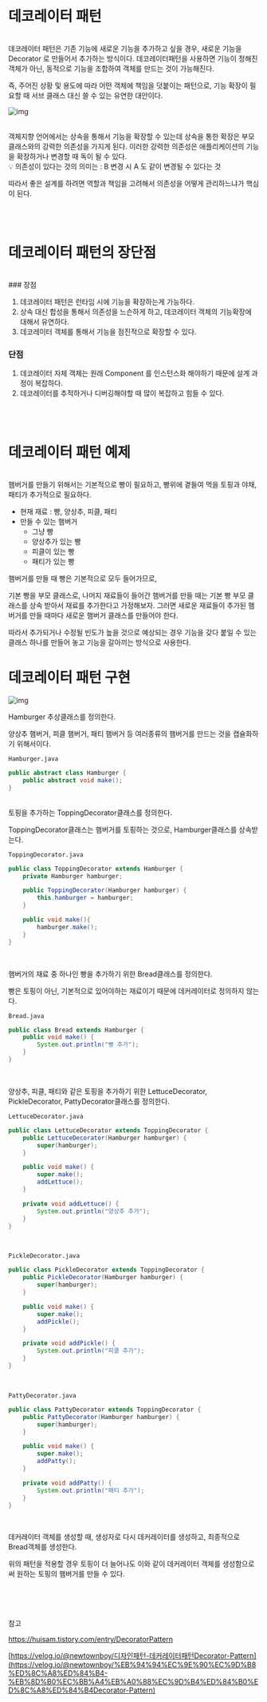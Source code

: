 # 데코레이터 패턴

<br>
데코레이터 패턴은 기존 기능에 새로운 기능을 추가하고 싶을 경우, 새로운 기능을 Decorator 로 만들어서 추가하는 방식이다.
데코레이터패턴을 사용하면 기능이 정해진 객체가 아닌, 동적으로 기능을 조합하여 객체를 만드는 것이 가능해진다.

즉, 주어진 상황 및 용도에 따라 어떤 객체에 책임을 덧붙이는 패턴으로, 기능 확장이 필요할 때 서브 클래스 대신 쓸 수 있는 유연한 대안이다.

![img](https://img1.daumcdn.net/thumb/R1280x0/?scode=mtistory2&fname=https%3A%2F%2Fblog.kakaocdn.net%2Fdn%2Fp9EO8%2FbtqCcVHXQ8F%2Fxjbvd3dhLc6RN9ONulsjm1%2Fimg.png)

<br>
객체지향 언어에서는 상속을 통해서 기능을 확장할 수 있는데 상속을 통한 확장은 부모클래스와의 강력한 의존성을 가지게 된다. 이러한 강력한 의존성은 애플리케이션의 기능을 확장하거나 변경할 때 독이 될 수 있다.

<br>

<aside>
💡 의존성이 있다는 것의 의미는 : B 변경 시 A 도 같이 변경될 수 있다는 것

</aside>

따라서 좋은 설계를 하려면 역할과 책임을 고려해서 의존성을 어떻게 관리하느냐가 핵심이 된다.

<br>
<br>

# 데코레이터 패턴의 장단점

<br>
### 장점

1. 데코레이터 패턴은 런타임 시에 기능을 확장하는게 가능하다.
2. 상속 대신 합성을 통해서 의존성을 느슨하게 하고, 데코레이터 객체의 기능확장에 대해서 유연하다.
3. 데코레이터 객체를 통해서 기능을 점진적으로 확장할 수 있다.

### 단점

1. 데코레이터 자체 객체는 원래 Component 를 인스턴스화 해야하기 때문에 설계 과정이 복잡하다.
2. 데코레이터를 추적하거나 디버깅해야할 때 많이 복잡하고 힘들 수 있다.

<br>
<br>

# 데코레이터 패턴 예제

<br>
햄버거를 만들기 위해서는 기본적으로 빵이 필요하고, 빵위에 곁들여 먹을 토핑과 야채, 패티가 추가적으로 필요하다.

-   현재 재료 : 빵, 양상추, 피클, 패티
-   만들 수 있는 햄버거
    -   그냥 빵
    -   양상추가 있는 빵
    -   피클이 있는 빵
    -   패티가 있는 빵

햄버거를 만들 때 빵은 기본적으로 모두 들어가므로,

기본 빵을 부모 클래스로, 나머지 재료들이 들어간 햄버거를 만들 때는 기본 빵 부모 클래스를 상속 받아서 재료를 추가한다고 가정해보자. 그러면 새로운 재료들이 추가된 햄버거를 만들 때마다 새로운 햄버거 클래스를 만들어야 한다.

따라서 추가되거나 수정될 빈도가 높을 것으로 예상되는 경우 기능을 갖다 붙일 수 있는 클래스 하나를 만들어 놓고 기능을 갈아끼는 방식으로 사용한다.

# 데코레이터 패턴 구현

![img](https://velog.velcdn.com/images%2Fnewtownboy%2Fpost%2Fb8df6484-d1f2-4616-9028-f76c74828366%2Fimage.png)

Hamburger 추상클래스를 정의한다.

양상추 햄버거, 피클 햄버거, 패티 햄버거 등 여러종류의 햄버거를 만드는 것을 캡슐화하기 위해서이다.

`Hamburger.java`

```java
public abstract class Hamburger {
    public abstract void make();
}
```

<br>
토핑을 추가하는 ToppingDecorator클래스를 정의한다.

ToppingDecorator클래스는 햄버거를 토핑하는 것으로, Hamburger클래스를 상속받는다.

`ToppingDecorator.java`

```java
public class ToppingDecorator extends Hamburger {
	private Hamburger hamburger;

    public ToppingDecorator(Hamburger hamburger) {
    	this.hamburger = hamburger;
    }

    public void make(){
    	hamburger.make();
    }
}
```

<br>

햄버거의 재료 중 하나인 빵을 추가하기 위한 Bread클래스를 정의한다.

빵은 토핑이 아닌, 기본적으로 있어야하는 재료이기 때문에 데커레이터로 정의하지 않는다.

`Bread.java`

```java
public class Bread extends Hamburger {
    public void make() {
    	System.out.println("빵 추가");
    }
}
```

<br>

양상추, 피클, 패티와 같은 토핑을 추가하기 위한 LettuceDecorator, PickleDecorator, PattyDecorator클래스를 정의한다.

`LettuceDecorator.java`

```java
public class LettuceDecorator extends ToppingDecorator {
    public LettuceDecorator(Hamburger hamburger) {
        super(hamburger);
    }

    public void make() {
        super.make();
        addLettuce();
    }

    private void addLettuce() {
        System.out.println("양상추 추가");
    }
}
```

<br>

`PickleDecorator.java`

```java
public class PickleDecorator extends ToppingDecorator {
	public PickleDecorator(Hamburger hamburger) {
    	super(hamburger);
    }

    public void make() {
    	super.make();
        addPickle();
    }

    private void addPickle() {
    	System.out.println("피클 추가");
    }
}
```

<br>

`PattyDecorator.java`

```java
public class PattyDecorator extends ToppingDecorator {
	public PattyDecorator(Hamburger hamburger) {
    	super(hamburger);
    }

    public void make() {
    	super.make();
        addPatty();
    }

    private void addPatty() {
    	System.out.println("패티 추가");
    }
}
```

<br>

데커레이터 객체를 생성할 때, 생성자로 다시 데커레이터를 생성하고, 최종적으로 Bread객체를 생성한다.

위의 패턴을 적용할 경우 토핑이 더 늘어나도 이와 같이 데커레이터 객체를 생성함으로써 원하는 토핑의 햄버거를 만들 수 있다.

<br>
<br>
<br>

참고

https://huisam.tistory.com/entry/DecoratorPattern

[https://velog.io/@newtownboy/디자인패턴-데커레이터패턴Decorator-Pattern](https://velog.io/@newtownboy/%EB%94%94%EC%9E%90%EC%9D%B8%ED%8C%A8%ED%84%B4-%EB%8D%B0%EC%BB%A4%EB%A0%88%EC%9D%B4%ED%84%B0%ED%8C%A8%ED%84%B4Decorator-Pattern)
